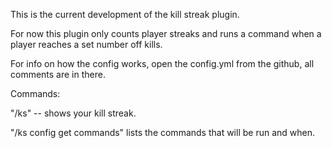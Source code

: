 This is the current development of the kill streak plugin.

For now this plugin only counts player streaks and runs a command when a player reaches a set number off kills.

For info on how the config works, open the config.yml from the github, all comments are in there.

Commands:

"/ks" -- shows your kill streak.

"/ks config get commands" lists the commands that will be run and when.

